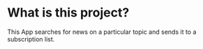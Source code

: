 # What is this project?
This App searches for news on a particular topic 
and sends it to a subscription list.



